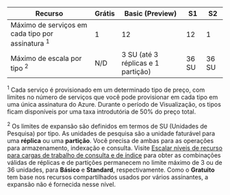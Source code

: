 Recurso|Grátis|Basic (Preview)|S1|S2
---|---|---|---|----
Máximo de serviços em cada tipo por assinatura <sup>1</sup>|1 |12 |12 |1
Máximo de escala por tipo <sup>2</sup>|N/D|3 SU (até 3 réplicas e 1 partição)|36 SU|36 SU  

<sup>1</sup> Cada serviço é provisionado em um determinado tipo de preço, com limites no número de serviços que você pode provisionar em cada tipo em uma única assinatura do Azure. Durante o período de Visualização, os tipos ficam disponíveis por uma taxa introdutória de 50% do preço total.

<sup>2</sup> Os limites de expansão são definidos em termos de SU (Unidades de Pesquisa) por tipo. As unidades de pesquisa são a unidade faturável para uma **réplica** ou uma **partição**. Você precisa de ambas para as operações para armazenamento, indexação e consulta. Visite [Escalar níveis de recurso para cargas de trabalho de consulta e de índice](../articles/search/search-capacity-planning.md) para obter as combinações válidas de réplicas e de partições permanecem no limite máximo de 3 ou de 36 unidades, para **Básico** e **Standard**, respectivamente. Como o **Gratuito** tem base nos recursos compartilhados usados por vários assinantes, a expansão não é fornecida nesse nível.

<!---HONumber=AcomDC_0601_2016-->